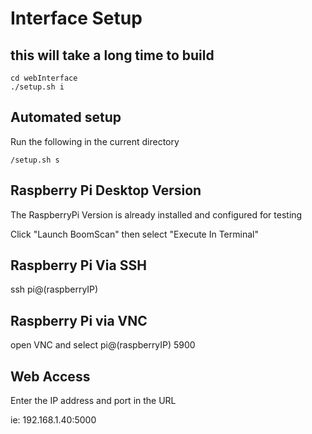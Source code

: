 # Interface Setup

## this will take a long time to build

    cd webInterface
    ./setup.sh i 

## Automated setup

Run the following in the current directory

    /setup.sh s

## Raspberry Pi Desktop Version

  The RaspberryPi Version is already installed and configured for testing

  Click "Launch BoomScan"
  then select "Execute In Terminal"


## Raspberry Pi Via SSH

ssh pi@(raspberryIP)

## Raspberry Pi via VNC

open VNC and select pi@(raspberryIP) 5900


## Web Access

Enter the IP address and port in the URL

ie: 192.168.1.40:5000
